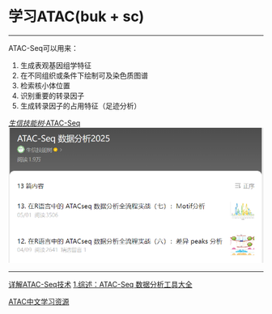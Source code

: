 # 学习ATAC(buk + sc)

---

ATAC-Seq可以用来：
  1. 生成表观基因组学特征
  2. 在不同组织或条件下绘制可及染色质图谱
  3. 检索核小体位置
  4. 识别重要的转录因子
  5. 生成转录因子的占用特征（足迹分析）

[*生信技能树*·ATAC-Seq](https://mp.weixin.qq.com/mp/appmsgalbum?action=getalbum&__biz=MzAxMDkxODM1Ng==&scene=1&album_id=3825619502127398912&count=3#wechat_redirect)
![ATAC-Seq](png/ATAC-Seq.png)

---
[详解ATAC-Seq技术](https://mp.weixin.qq.com/s/QeVtTKiFy2wD4KxJHYYe4A)
[1.综述：ATAC-Seq 数据分析工具大全](https://mp.weixin.qq.com/s/DSm7z9Z2QYfZJ5A_Ch7Z6g)

[ATAC中文学习资源](https://mp.weixin.qq.com/mp/appmsgalbum?__biz=MzAxMDkxODM1Ng==&action=getalbum&album_id=3825619502127398912&subscene=189&scenenote=https%3A%2F%2Fmp.weixin.qq.com%2Fs%3F__biz%3DMzAxMDkxODM1Ng%3D%3D%26mid%3D2247538904%26idx%3D1%26sn%3Db8a8393137c5e599e5f7a1b33715d4e9%26chksm%3D9b4b1863ac3c91750db3d0d5f0732905197bffcf786454309094cebc96e797c07f6a04dd1fb0%26cur_album_id%3D3825619502127398912%26scene%3D189%26key%3Ddaf9bdc5abc4e8d0851611211b85885dbdc306f6d992b3cef8eef0c0bcbdab0f778f294c8cf6dc082f581bcc7372b6ba2704cfeba7cc937b4c98742ff897e7d4ef4aa9ebe4ec334af028e6b504b6ebaf6884621c2102adb09d725771c46bffe01085ee6b39742271db5cf8ed655d013022afe79bf821c1cab206482948f7071b%26ascene%3D0%26uin%3DNDIxMzk4MTk3%26devicetype%3DWindows%2B11%2Bx64%26version%3D63090c33%26lang%3Dzh_CN%26countrycode%3DCN%26exportkey%3Dn_ChQIAhIQj6Pe6cyNMp0D49NAt6LmZhLmAQIE97dBBAEAAAAAADdcNmS%252Ba1sAAAAOpnltbLcz9gKNyK89dVj0i0JJwIhsKgwUiurYkjY88FVyEcYdGphnQEO%252BTD7vXb3GyCJ08cCSqMxRu84V%252BKSftWd8WdCpmr2pJkv%252BhE2vorTlAHRfqzfloGOnFLfdITdFvP1MHIjPdUzj%252BVCQuDfaSkJ0KH4hjvpgjupLYHVsnw1uIufC9PqVNG2pMTYP4hofIoopMBQ9F9hhjKYkscLj9hBb2Ax8mwR1jr1PmdfM37AmfZb01SkUYHoKOpeyRqTToCjQBequnmoNVvx9fTxj%26acctmode%3D0%26pass_ticket%3D%252BzkNfT%252FzC8z%252F2ygWf1AwYZ%252FAlE81E1r%252BDRKfc8SQYA1gtHVgExFF1b108S4Q5jGj%26wx_header%3D1&nolastread=1&sessionid=1742267548#wechat_redirect)